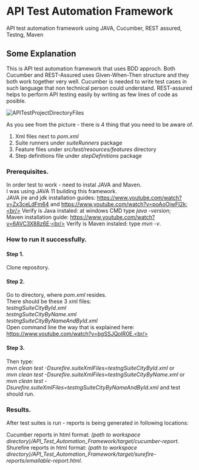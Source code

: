# API Test Automation Framework
API test automation framework using JAVA, Cucumber, REST assured, Testng, Maven

## Some Explanation

This is API test automation framework that uses BDD approch. Both Cucumber and REST-Assured uses Given-When-Then structure and they both work together very well. Cucumber is needed to write test cases in such language that non technical person could understand. REST-assured helps to perform API testing easily by writing as few lines of code as posible.


![APITestProjectDirectoryFiles](https://user-images.githubusercontent.com/34350328/59084287-42322300-8903-11e9-8f0c-03ab1dd3eb1a.jpg)

As you see from the picture - there is 4 thing that you need to be aware of.
1. Xml files next to *pom.xml*
2. Suite runners under *suiteRunners* package
3. Feature files under *src/test/resources/features* directory
4. Step definitions file under *stepDefinitions* package




### Prerequisites.

In order test to work - need to instal JAVA and Maven.<br/>
I was using JAVA 11 building this framework.<br/>
JAVA jre and jdk installation guides: https://www.youtube.com/watch?v=Zx3ceLdFm64 and https://www.youtube.com/watch?v=poAoOjwFI2k;<br/>
Verify is Java instaled: at windows CMD type *java -version*;<br/>
Maven installation guide: https://www.youtube.com/watch?v=6AVC3X88z6E;<br/>
Verify is Maven instaled: type *mvn -v*.

### How to run it successfully.

#### Step 1.
Clone repository.

#### Step 2.
Go to directory, where *pom.xml* resides.<br/>
There should be these 3 xml files:<br/>
*testngSuiteCityById.xml*<br/>
*testngSuiteCityByName.xml*<br/>
*testngSuiteCityByNameAndById.xml*<br/>
Open command line the way that is explained here: https://www.youtube.com/watch?v=bgSSJQolR0E.<br/>

#### Step 3.
Then type: <br/>
*mvn clean test -Dsurefire.suiteXmlFiles=testngSuiteCityById.xml* or <br/>
*mvn clean test -Dsurefire.suiteXmlFiles=testngSuiteCityByName.xml* or <br/>
*mvn clean test -Dsurefire.suiteXmlFiles=testngSuiteCityByNameAndById.xml* and test should run.

### Results.

After test suites is run - reports is being generated in following locations:

Cucumber reports in html format: *(path to workspace directory)/API_Test_Automation_Framework/target/cucumber-report*.<br/>
Shurefire reports in html format: *(path to workspace directory)/API_Test_Automation_Framework/target/surefire-reports/emailable-report.html*.<br/>
